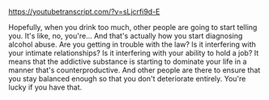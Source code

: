 https://youtubetranscript.com/?v=sLjcrfi9d-E

 Hopefully, when you drink too much, other people are going to start telling you. It's like, no, you're... And that's actually how you start diagnosing alcohol abuse. Are you getting in trouble with the law? Is it interfering with your intimate relationships? Is it interfering with your ability to hold a job? It means that the addictive substance is starting to dominate your life in a manner that's counterproductive. And other people are there to ensure that you stay balanced enough so that you don't deteriorate entirely. You're lucky if you have that.